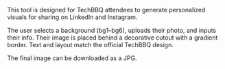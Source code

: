 This tool is designed for TechBBQ attendees to generate personalized visuals for sharing on LinkedIn and Instagram.

The user selects a background (bg1–bg6), uploads their photo, and inputs their info. Their image is placed behind a decorative cutout with a gradient border. Text and layout match the official TechBBQ design.

The final image can be downloaded as a JPG.